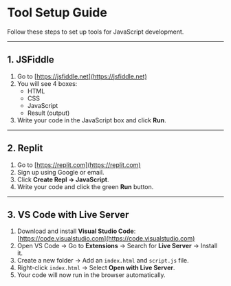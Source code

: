 # Tool Setup Guide

Follow these steps to set up tools for JavaScript development.

---

## 1. JSFiddle
1. Go to [https://jsfiddle.net](https://jsfiddle.net)
2. You will see 4 boxes:
   - HTML
   - CSS
   - JavaScript
   - Result (output)
3. Write your code in the JavaScript box and click **Run**.

---

## 2. Replit
1. Go to [https://replit.com](https://replit.com)
2. Sign up using Google or email.
3. Click **Create Repl → JavaScript**.
4. Write your code and click the green **Run** button.

---

## 3. VS Code with Live Server
1. Download and install **Visual Studio Code**: [https://code.visualstudio.com](https://code.visualstudio.com)
2. Open VS Code → Go to **Extensions** → Search for **Live Server** → Install it.
3. Create a new folder → Add an `index.html` and `script.js` file.
4. Right-click `index.html` → Select **Open with Live Server**.
5. Your code will now run in the browser automatically.